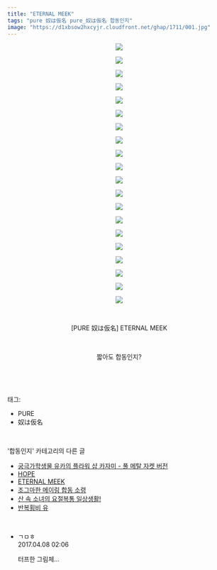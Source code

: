 ```yaml
---
title: "ETERNAL MEEK"
tags: "pure 奴は仮名 pure_奴は仮名 합동인지"
image: "https://d1xbsow2hxcyjr.cloudfront.net/ghap/1711/001.jpg"
---
```

<div class="article">
<p style="text-align: center; clear: none; float: none;"><img src="{{ site.imgserver10 }}/ghap/1711/001.jpg"/></p>
<p style="text-align: center; clear: none; float: none;"><img src="{{ site.imgserver10 }}/ghap/1711/002.jpg"/></p>
<p style="text-align: center; clear: none; float: none;"><img src="{{ site.imgserver10 }}/ghap/1711/003.jpg"/></p>
<p style="text-align: center; clear: none; float: none;"><img src="{{ site.imgserver10 }}/ghap/1711/004.jpg"/></p>
<p style="text-align: center; clear: none; float: none;"><img src="{{ site.imgserver10 }}/ghap/1711/005.jpg"/></p>
<p style="text-align: center; clear: none; float: none;"><img src="{{ site.imgserver10 }}/ghap/1711/006.jpg"/></p>
<p style="text-align: center; clear: none; float: none;"><img src="{{ site.imgserver10 }}/ghap/1711/007.jpg"/></p>
<p style="text-align: center; clear: none; float: none;"><img src="{{ site.imgserver10 }}/ghap/1711/008.jpg"/></p>
<p style="text-align: center; clear: none; float: none;"><img src="{{ site.imgserver10 }}/ghap/1711/009.jpg"/></p>
<p style="text-align: center; clear: none; float: none;"><img src="{{ site.imgserver10 }}/ghap/1711/010.jpg"/></p>
<p style="text-align: center; clear: none; float: none;"><img src="{{ site.imgserver10 }}/ghap/1711/011.jpg"/></p>
<p style="text-align: center; clear: none; float: none;"><img src="{{ site.imgserver10 }}/ghap/1711/012.jpg"/></p>
<p style="text-align: center; clear: none; float: none;"><img src="{{ site.imgserver10 }}/ghap/1711/013.jpg"/></p>
<p style="text-align: center; clear: none; float: none;"><img src="{{ site.imgserver10 }}/ghap/1711/014.jpg"/></p>
<p style="text-align: center; clear: none; float: none;"><img src="{{ site.imgserver10 }}/ghap/1711/015.jpg"/></p>
<p style="text-align: center; clear: none; float: none;"><img src="{{ site.imgserver10 }}/ghap/1711/016.jpg"/></p>
<p style="text-align: center; clear: none; float: none;"><img src="{{ site.imgserver10 }}/ghap/1711/017.jpg"/></p>
<p style="text-align: center; clear: none; float: none;"><img src="{{ site.imgserver10 }}/ghap/1711/018.jpg"/></p>
<p style="text-align: center; clear: none; float: none;"><img src="{{ site.imgserver10 }}/ghap/1711/019.jpg"/></p>
<p style="text-align: center; clear: none; float: none;"><img src="{{ site.imgserver10 }}/ghap/1711/020.jpg"/></p>
<p style="text-align: center; clear: none; float: none;"><br/></p>
<p style="text-align: center; clear: none; float: none;">[PURE 奴は仮名] ETERNAL MEEK</p>
<p style="text-align: center; clear: none; float: none;"><br/></p>
<p style="text-align: center; clear: none; float: none;">짧아도 합동인지?</p>
<p><br/></p>
</div><br/>
<div class="tagTrail">
<p>태그: </p>
<ul>
<li>PURE</li>
<li>奴は仮名</li>
</ul>
</div><br/>
<div class="another">
<p>'합동인지' 카테고리의 다른 글</p>
<ul>
<li><a href="/ghap_1733">궁극가학생물 유카의 플라워 샵 카자미 - 풀 메탈 자켓 버전</a></li>
<li><a href="/ghap_1714">HOPE</a></li>
<li><a href="/ghap_1711">ETERNAL MEEK</a></li>
<li><a href="/ghap_1702">조그마한 메이링 합동 소령</a></li>
<li><a href="/ghap_1649">산 속 소녀의 요절복통 일상생활!</a></li>
<li><a href="/ghap_1608">반복횡비  유</a></li>
</ul>
</div><br/>
<div class="cb_module cb_fluid">
<div class="cb_wrt cb_profile">
<div class="comment">
<ul>
<li class="cb_thumb_off" id="comment14960151">
<div class="cb_comment_area">
<div class="cb_info_area">
<div class="cb_section">
<span class="cb_nick_name">ㄱㅁㅎ</span>
</div>
<div class="cb_section">
<span class="cb_date">2017.04.08 02:06 </span>
</div>
</div>
<div class="cb_dsc_comment">
<p class="cb_dsc">
											터프한 그림체...
										</p>
</div>
</div></li>
</ul>
</div>
</div><!-- commentList close -->
</div><br/>
